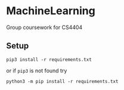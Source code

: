 # MachineLearning
Group coursework for CS4404

## Setup
```
pip3 install -r requirements.txt
```
or if `pip3` is not found try
```
python3 -m pip install -r requirements.txt
```